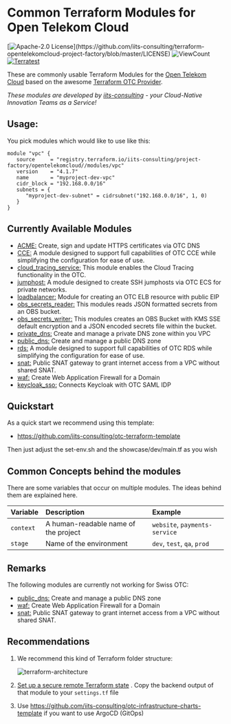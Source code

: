 # Common Terraform Modules for Open Telekom Cloud

[![Apache-2.0 License](https://img.shields.io/badge/License-Apache%202.0-blue.svg?)](https://github.com/iits-consulting/terraform-opentelekomcloud-project-factory/blob/master/LICENSE)
![ViewCount](https://views.whatilearened.today/views/github/iits-consulting/terraform-opentelekomcloud-project-factory.svg)
[![Terratest](https://github.com/iits-consulting/terraform-opentelekomcloud-project-factory/actions/workflows/terratest.yaml/badge.svg)](https://github.com/iits-consulting/terraform-opentelekomcloud-project-factory/actions/workflows/terratest.yaml)

These are commonly usable Terraform Modules for the [Open Telekom Cloud](https://open-telekom-cloud.com) based on the
awesome [Terraform OTC Provider](https://registry.terraform.io/providers/opentelekomcloud/opentelekomcloud/latest/docs).

*These modules are developed by [iits-consulting](https://iits-consulting.de/) - your Cloud-Native Innovation Teams as a
Service!*

## Usage:

You pick modules which would like to use like this:

```hcl
module "vpc" {
   source     = "registry.terraform.io/iits-consulting/project-factory/opentelekomcloud//modules/vpc"
   version    = "4.1.7"
   name       = "myproject-dev-vpc"
   cidr_block = "192.168.0.0/16"
   subnets = {
      "myproject-dev-subnet" = cidrsubnet("192.168.0.0/16", 1, 0)
   }
}
```

## Currently Available Modules
- [ACME:](https://github.com/iits-consulting/terraform-opentelekomcloud-project-factory/tree/master/modules/acme) Create, sign and update HTTPS certificates via OTC DNS
- [CCE:](https://github.com/iits-consulting/terraform-opentelekomcloud-project-factory/tree/master/modules/cce) A module designed to support full capabilities of OTC CCE while simplifying the configuration for ease of use.
- [cloud_tracing_service:](https://github.com/iits-consulting/terraform-opentelekomcloud-project-factory/tree/master/modules/cloud_tracing_service) This module enables the Cloud Tracing functionality in the OTC.
- [jumphost:](https://github.com/iits-consulting/terraform-opentelekomcloud-project-factory/tree/master/modules/jumphost) A module designed to create SSH jumphosts via OTC ECS for private networks.
- [loadbalancer:](https://github.com/iits-consulting/terraform-opentelekomcloud-project-factory/tree/master/modules/loadbalancer) Module for creating an OTC ELB resource with public EIP
- [obs_secrets_reader:](https://github.com/iits-consulting/terraform-opentelekomcloud-project-factory/tree/master/modules/obs_secrets_reader) This modules reads JSON formatted secrets from an OBS bucket.
- [obs_secrets_writer:](https://github.com/iits-consulting/terraform-opentelekomcloud-project-factory/tree/master/modules/obs_secrets_writer) This modules creates an OBS Bucket with KMS SSE default encryption and a JSON encoded secrets file within the bucket.
- [private_dns:](https://github.com/iits-consulting/terraform-opentelekomcloud-project-factory/tree/master/modules/private_dns) Create and manage a private DNS zone within you VPC
- [public_dns:](https://github.com/iits-consulting/terraform-opentelekomcloud-project-factory/tree/master/modules/public_dns) Create and manage a public DNS zone
- [rds:](https://github.com/iits-consulting/terraform-opentelekomcloud-project-factory/tree/master/modules/rds) A module designed to support full capabilities of OTC RDS while simplifying the configuration for ease of use.
- [snat:](https://github.com/iits-consulting/terraform-opentelekomcloud-project-factory/tree/master/modules/snat) Public SNAT gateway to grant internet access from a VPC without shared SNAT.
- [waf:](https://github.com/iits-consulting/terraform-opentelekomcloud-project-factory/tree/master/modules/waf) Create Web Application Firewall for a Domain
- [keycloak_sso:](https://github.com/iits-consulting/terraform-opentelekomcloud-project-factory/tree/master/modules/keycloak_sso) Connects Keycloak with OTC SAML IDP

## Quickstart

As a quick start we recommend using this template: 

- https://github.com/iits-consulting/otc-terraform-template

Then just adjust the set-env.sh and the showcase/dev/main.tf as you wish

## Common Concepts behind the modules

There are some variables that occur on multiple modules. The ideas behind them are explained here.

| Variable   | Description                          | Example                       |
|:-----------|:-------------------------------------|:------------------------------|
| `context`  | A human-readable name of the project | `website`, `payments-service` |
| `stage   ` | Name of the environment              | `dev`, `test`, `qa`, `prod`   |

## Remarks

The following modules are currently not working for Swiss OTC:
- [public_dns:](https://github.com/iits-consulting/terraform-opentelekomcloud-project-factory/tree/master/modules/public_dns) Create and manage a public DNS zone
- [waf:](https://github.com/iits-consulting/terraform-opentelekomcloud-project-factory/tree/master/modules/waf) Create Web Application Firewall for a Domain
- [snat:](https://github.com/iits-consulting/terraform-opentelekomcloud-project-factory/tree/master/modules/snat) Public SNAT gateway to grant internet access from a VPC without shared SNAT.

## Recommendations

1. We recommend this kind of Terraform folder structure:

   ![terraform-architecture](https://raw.githubusercontent.com/iits-consulting/terraform-opentelekomcloud-project-factory/master/docs/terraform-architecture.png?token=ANLMHOIDTUQL6GGQVNHTC7DAZNHMI)

2. [Set up a secure remote Terraform state](./tf_state_backend)
   . Copy the backend output of that module to your `settings.tf` file
3. Use https://github.com/iits-consulting/otc-infrastructure-charts-template if you want to use ArgoCD (GitOps)